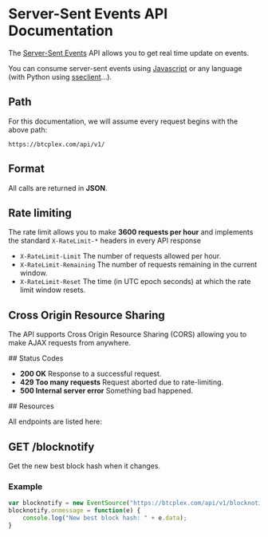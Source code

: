 # Server-Sent Events API Documentation

The [Server-Sent Events](https://developer.mozilla.org/en-US/docs/Server-sent_events/Using_server-sent_events) API allows you to get real time update on events.

You can consume server-sent events using [Javascript](https://developer.mozilla.org/en-US/docs/Server-sent_events) or any language (with Python using [sseclient](https://pypi.python.org/pypi/sseclient)...).

## Path

For this documentation, we will assume every request begins with the above path:

	https://btcplex.com/api/v1/

## Format

All calls are returned in **JSON**.

## Rate limiting

The rate limit allows you to make **3600 requests per hour** and implements the standard ``X-RateLimit-*`` headers in every API response

- ``X-RateLimit-Limit`` The number of requests allowed per hour.
- ``X-RateLimit-Remaining`` The number of requests remaining in the current window.
- ``X-RateLimit-Reset`` The time (in UTC epoch seconds) at which the rate limit window resets.

## Cross Origin Resource Sharing

The API supports Cross Origin Resource Sharing (CORS) allowing you to make AJAX requests from anywhere.

## Status Codes

- **200 OK** Response to a successful request.
- **429 Too many requests** Request aborted due to rate-limiting.
- **500 Internal server error** Something bad happened.

## Resources

All endpoints are listed here:

## GET /blocknotify

Get the new best block hash when it changes.

### Example

```javascript
var blocknotify = new EventSource("https://btcplex.com/api/v1/blocknotify");
blocknotify.onmessage = function(e) {
	console.log("New best block hash: " + e.data);
}
```

